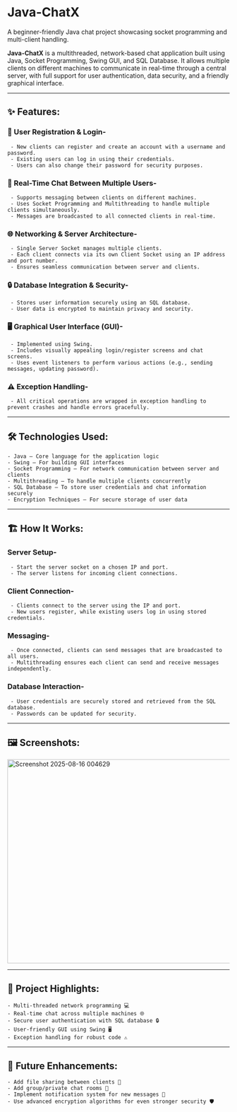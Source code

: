 # Java-ChatX
A beginner-friendly Java chat project showcasing socket programming and multi-client handling.

**Java-ChatX** is a multithreaded, network-based chat application built using Java, Socket Programming, Swing GUI, and SQL Database. It allows multiple clients on different machines to communicate in real-time through a central server, with full support for user authentication, data security, and a friendly graphical interface.

---

## ✨ Features:

  ### 📝 User Registration & Login-

     - New clients can register and create an account with a username and password.
     - Existing users can log in using their credentials.
     - Users can also change their password for security purposes.

  ### 💬 Real-Time Chat Between Multiple Users-

     - Supports messaging between clients on different machines.
     - Uses Socket Programming and Multithreading to handle multiple clients simultaneously.
     - Messages are broadcasted to all connected clients in real-time.

  ### 🌐 Networking & Server Architecture-

     - Single Server Socket manages multiple clients.
     - Each client connects via its own Client Socket using an IP address and port number.
     - Ensures seamless communication between server and clients.

  ### 🔒 Database Integration & Security-

     - Stores user information securely using an SQL database.
     - User data is encrypted to maintain privacy and security.

  ### 🖥️ Graphical User Interface (GUI)-

     - Implemented using Swing.
     - Includes visually appealing login/register screens and chat screens.
     - Uses event listeners to perform various actions (e.g., sending messages, updating password).

  ### ⚠️ Exception Handling-

     - All critical operations are wrapped in exception handling to prevent crashes and handle errors gracefully.

---

## 🛠️ Technologies Used:

    - Java – Core language for the application logic
    - Swing – For building GUI interfaces
    - Socket Programming – For network communication between server and clients
    - Multithreading – To handle multiple clients concurrently
    - SQL Database – To store user credentials and chat information securely
    - Encryption Techniques – For secure storage of user data

---

## 🏗️ How It Works:

   ### Server Setup-

     - Start the server socket on a chosen IP and port.
     - The server listens for incoming client connections.

   ### Client Connection-

     - Clients connect to the server using the IP and port.
     - New users register, while existing users log in using stored credentials.

   ### Messaging-

     - Once connected, clients can send messages that are broadcasted to all users.
     - Multithreading ensures each client can send and receive messages independently.

   ### Database Interaction-

     - User credentials are securely stored and retrieved from the SQL database.
     - Passwords can be updated for security.

---

## 🖼️ Screenshots:


   <img width="852" height="462" alt="Screenshot 2025-08-16 004629" src="https://github.com/user-attachments/assets/dbe68461-be9a-4ad1-8fd3-2290dc7784ad" />

---

## 🌟 Project Highlights:

    - Multi-threaded network programming 💻
    - Real-time chat across multiple machines 🌐
    - Secure user authentication with SQL database 🔒
    - User-friendly GUI using Swing 🖥️
    - Exception handling for robust code ⚠️

---

## 🚀 Future Enhancements:

    - Add file sharing between clients 📁
    - Add group/private chat rooms 👥
    - Implement notification system for new messages 🔔
    - Use advanced encryption algorithms for even stronger security 🛡️


